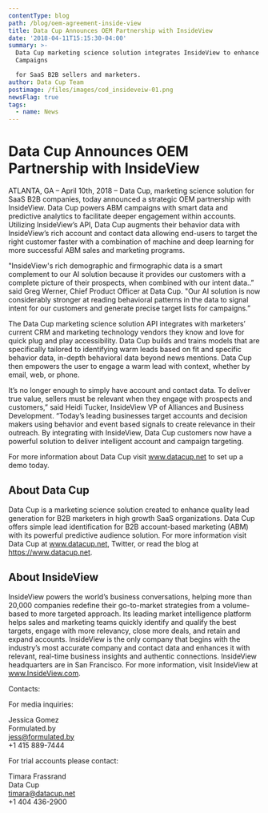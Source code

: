 ```yaml
---
contentType: blog
path: /blog/oem-agreement-inside-view
title: Data Cup Announces OEM Partnership with InsideView
date: '2018-04-11T15:15:30-04:00'
summary: >-
  Data Cup marketing science solution integrates InsideView to enhance ABM
  Campaigns 

  for SaaS B2B sellers and marketers.
author: Data Cup Team
postimage: /files/images/cod_insideveiw-01.png
newsFlag: true
tags:
  - name: News
---
```

# Data Cup Announces OEM Partnership with InsideView

ATLANTA, GA – April 10th, 2018 –  Data Cup, marketing science solution for SaaS B2B companies, today announced a strategic OEM partnership with InsideView. Data Cup powers ABM campaigns with smart data and predictive analytics to facilitate deeper engagement within accounts. Utilizing InsideView’s API, Data Cup augments their behavior data with InsideView’s rich account and contact data allowing end-users to target the right customer faster with a combination of machine and deep learning for more successful ABM sales and marketing programs.

"InsideView's rich demographic and firmographic data is a smart complement to our AI solution because it provides our customers with a complete picture of their prospects, when combined with our intent data..” said Greg Werner, Chief Product Officer at Data Cup. "Our AI solution is now considerably stronger at reading behavioral patterns in the data to signal intent for our customers and generate precise target lists for campaigns.”

The Data Cup marketing science solution API integrates with marketers’ current CRM and marketing technology vendors they know and love for quick plug and play accessibility. Data Cup builds and trains models that are specifically tailored to identifying warm leads based on fit and specific behavior data, in-depth behavioral data beyond news mentions.  Data Cup then empowers the user to engage a warm lead with context, whether by email, web, or phone.

It’s no longer enough to simply have account and contact data. To deliver true value, sellers must be relevant when they engage with prospects and customers,” said Heidi Tucker, InsideView VP of Alliances and Business Development. “Today’s leading businesses target accounts and decision makers using behavior and event based signals to create relevance in their outreach. By integrating with InsideView, Data Cup customers now have a powerful solution to deliver intelligent account and campaign targeting.

For more information about Data Cup visit www.datacup.net to set up a demo today.

## **About Data Cup**

Data Cup is a marketing science solution created to enhance quality lead generation for B2B marketers in high growth SaaS organizations. Data Cup offers simple lead identification for B2B account-based marketing (ABM) with its powerful predictive audience solution. For more information visit Data Cup at www.datacup.net, Twitter, or read the blog at https://www.datacup.net. 

## **About InsideView**

InsideView powers the world’s business conversations, helping more than 20,000 companies redefine their go-to-market strategies from a volume-based to more targeted approach. Its leading market intelligence platform helps sales and marketing teams quickly identify and qualify the best targets, engage with more relevancy, close more deals, and retain and expand accounts. InsideView is the only company that begins with the industry’s most accurate company and contact data and enhances it with relevant, real-time business insights and authentic connections. InsideView headquarters are in San Francisco. For more information, visit InsideView at www.InsideView.com.

Contacts:

For media inquiries:

Jessica Gomez\
Formulated.by\
jess@formulated.by\
+1 415 889-7444

For trial accounts please contact:

Timara Frassrand\
Data Cup\
timara@datacup.net\
+1 404 436-2900
